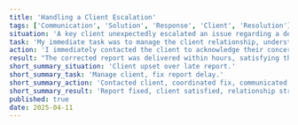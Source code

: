 ```yaml
---
title: 'Handling a Client Escalation'
tags: ['Communication', 'Solution', 'Response', 'Client', 'Resolution']
situation: 'A key client unexpectedly escalated an issue regarding a delayed report delivery just before a major review meeting. Team morale was low due to the tight deadline pressure.'
task: 'My immediate task was to manage the client relationship, understand the root cause of the delay, and ensure the report was corrected and delivered promptly.'
action: 'I immediately contacted the client to acknowledge their concerns and understand their specific needs, then coordinated with the technical team to prioritize corrections. I maintained transparent communication with the client throughout the rapid revision process.'
result: "The corrected report was delivered within hours, satisfying the client's immediate requirement and de-escalating the situation before the review meeting. The client specifically thanked us for the quick response and transparency, strengthening our relationship."
short_summary_situation: 'Client upset over late report.'
short_summary_task: 'Manage client, fix report delay.'
short_summary_action: 'Contacted client, coordinated fix, communicated updates.'
short_summary_result: 'Report fixed, client satisfied, relationship strengthened.'
published: true
date: 2025-04-11
---
```

